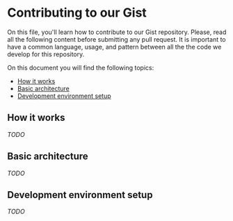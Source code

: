 # Contributing to our Gist

On this file, you'll learn how to contribute to our Gist repository. Please, read all the following content before submitting any pull request. It is important to have a common language, usage, and pattern between all the the code we develop for this repository.

On this document you will find the following topics:

- [How it works](#how-it-works)
- [Basic architecture](#basic-architecture)
- [Development environment setup](#development-environment-setup)

## How it works

_TODO_

## Basic architecture

_TODO_

## Development environment setup

_TODO_
